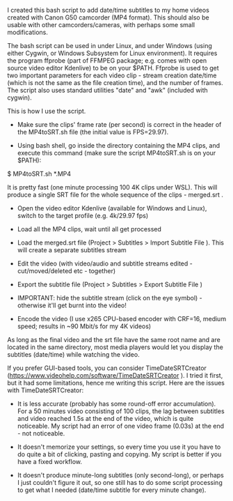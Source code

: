 I created this bash script to add date/time subtitles to my home videos created with Canon G50 camcorder (MP4 format). This should also be usable with other camcorders/cameras, with perhaps some small modifications.

The bash script can be used in under Linux, and under Windows (using either Cygwin, or Windows Subsystem for Linux environment). It requires the program ffprobe (part of FFMPEG package; e.g. comes with open source video editor Kdenlive) to be on your $PATH. Ffprobe is used to get two important parameters for each video clip - stream creation date/time (which is not the same as the file creation time), and the number of frames. The script also uses standard utilities "date" and "awk" (included with cygwin).

This is how I use the script.

 - Make sure the clips' frame rate (per second) is correct in the header of the MP4toSRT.sh file (the initial value is FPS=29.97).

 - Using bash shell, go inside the directory containing the MP4 clips, and execute this command (make sure the script MP4toSRT.sh is on your $PATH):

$ MP4toSRT.sh *.MP4 

It is pretty fast (one minute processing 100 4K clips under WSL). This will produce a single SRT file for the whole sequence of the clips - merged.srt .

 - Open the video editor Kdenlive (available for Windows and Linux), switch to the target profile (e.g. 4k/29.97 fps)
 
 - Load all the MP4 clips, wait until all get processed
 
 - Load the merged.srt file (Project > Subtitles > Import Subtitle File ). This will create  a separate subtitles stream
 
 - Edit the video (with video/audio and subtitle streams edited - cut/moved/deleted etc - together)
 
 - Export the subtitle file (Project > Subtitles > Export Subtitle File )
 
 - IMPORTANT: hide the subtitle stream (click on the eye symbol) - otherwise it'll get burnt into the video!
 
 - Encode the video (I use x265 CPU-based encoder with CRF=16, medium speed; results in ~90 Mbit/s for my 4K videos)
 
 As long as the final video and the srt file have the same root name and are located in the same directory, most media players would let you display the subtitles (date/time) while watching the video.
 
If you prefer GUI-based tools, you can consider TimeDateSRTCreator  (https://www.videohelp.com/software/TimeDateSRTCreator ). I tried it first, but it had some limitations, hence me writing this script. Here are the issues with TimeDateSRTCreator:

 - It is less accurate (probably has some round-off error accumulation). For a 50 minutes video consisting of 100 clips, the lag between subtitles and video reached 1.5s at the end of the video, which is quite noticeable. My script had an error of one video frame (0.03s) at the end - not noticeable.
 
 - It doesn't memorize your settings, so every time you use it you have to do quite a bit of clicking, pasting and copying. My script is better if you have a fixed workflow.
 
 - It doesn't produce minute-long subtitles (only second-long), or perhaps I just couldn't figure it out, so one still has to do some script processing to get what I needed (date/time subtitle for every minute change).
 
